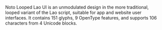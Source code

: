 Noto Looped Lao UI is an unmodulated design in the more traditional, looped variant of the Lao script, suitable for app and website user interfaces. It contains 151 glyphs, 9 OpenType features, and supports 106 characters from 4 Unicode blocks.